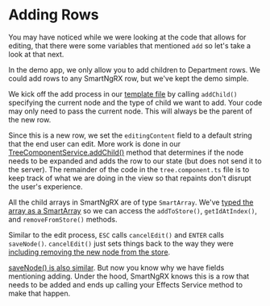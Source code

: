 # Adding Rows

You may have noticed while we were looking at the code that allows for editing, that there were some variables that mentioned `add` so let's take a look at that next.

In the demo app, we only allow you to add children to Department rows. We could add rows to any SmartNgRX row, but we've kept the demo simple.

We kick off the add process in our [template file](https://github.com/DaveMBush/SmartNgRX/blob/main/apps/demo-ngrx-signals/src/app/shared/components/tree/tree.component.html#L114-L125) by calling `addChild()` specifying the current node and the type of child we want to add. Your code may only need to pass the current node. This will always be the parent of the new row.

Since this is a new row, we set the `editingContent` field to a default string that the end user can edit. More work is done in our [TreeComponentService.addChild()](https://github.com/DaveMBush/SmartNgRX/blob/main/apps/demo-ngrx-signals/src/app/shared/components/tree/tree-component.service.ts#L115-L127) method that determines if the node needs to be expanded and adds the row to our state (but does not send it to the server). The remainder of the code in the `tree.component.ts` file is to keep track of what we are doing in the view so that repaints don't disrupt the user's experience.

All the child arrays in SmartNgRX are of type `SmartArray`. We've [typed the array as a SmartArray](https://github.com/DaveMBush/SmartNgRX/blob/main/apps/demo-ngrx-signals/src/app/shared/components/tree/common-source-node.interface.ts#L10) so we can access the `addToStore()`, `getIdAtIndex()`, and `removeFromStore()` methods.

Similar to the edit process, `ESC` calls `cancelEdit()` and `ENTER` calls `saveNode()`. `cancelEdit()` just sets things back to the way they were [including removing the new node from the store](https://github.com/DaveMBush/SmartNgRX/blob/main/apps/demo-ngrx-signals/src/app/shared/components/tree/tree-component.service.ts#L150-L152).

[saveNode() is also similar](https://github.com/DaveMBush/SmartNgRX/blob/main/apps/demo-ngrx-signals/src/app/shared/components/tree/tree.component.ts#L135-L144). But now you know why we have fields mentioning adding. Under the hood, SmartNgRX knows this is a row that needs to be added and ends up calling your Effects Service method to make that happen.
